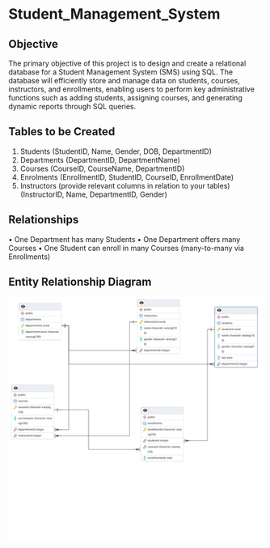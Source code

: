 # Student_Management_System
## Objective
The primary objective of this project is to design and create a relational database for a Student Management System (SMS) using SQL. The database will efficiently store and manage data on students, courses, instructors, and enrollments, enabling users to perform key administrative functions such as adding students, assigning courses, and generating dynamic reports through SQL queries.

## Tables to be Created
1.	Students (StudentID, Name, Gender, DOB, DepartmentID)
2.	Departments (DepartmentID, DepartmentName)
3.	Courses (CourseID, CourseName, DepartmentID)
4.	Enrolments (EnrollmentID, StudentID, CourseID, EnrollmentDate)
5.	Instructors (provide relevant columns in relation to your tables)
(InstructorID, Name, DepartmentID, Gender)

## Relationships 
•	One Department has many Students
•	One Department offers many Courses
•	One Student can enroll in many Courses (many-to-many via Enrollments)

## Entity Relationship Diagram 
![](SMS_Schema.png)
